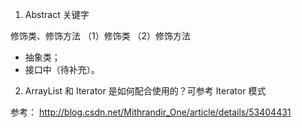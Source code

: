 1. Abstract 关键字

修饰类、修饰方法
（1）修饰类
（2）修饰方法
- 抽象类；
- 接口中（待补充）。

2. ArrayList 和 Iterator 是如何配合使用的？可参考 Iterator 模式

参考：
http://blog.csdn.net/Mithrandir_One/article/details/53404431
